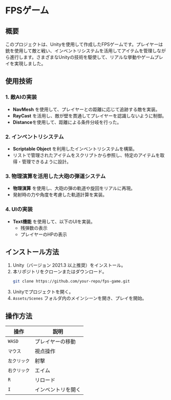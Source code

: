 # FPSゲーム

## 概要
このプロジェクトは、Unityを使用して作成したFPSゲームです。プレイヤーは銃を使用して敵と戦い、インベントリシステムを活用してアイテムを管理しながら進行します。さまざまなUnityの技術を駆使して、リアルな挙動やゲームプレイを実現しました。

## 使用技術

### 1. 敵AIの実装
- **NavMesh** を使用して、プレイヤーとの距離に応じて追跡する敵を実装。
- **RayCast** を活用し、敵が壁を貫通してプレイヤーを認識しないように制御。
- **Distance**を使用して、距離による条件分岐を行った。

### 2. インベントリシステム
- **Scriptable Object** を利用したインベントリシステムを構築。
- リストで管理されたアイテムをスクリプトから参照し、特定のアイテムを取得・管理できるように設計。

### 3. 物理演算を活用した大砲の弾道システム
- **物理演算** を使用し、大砲の弾の軌道や旋回をリアルに再現。
- 発射時の力や角度を考慮した軌道計算を実装。

### 4. UIの実装
- **Text機能** を使用して、以下のUIを実装。
  - 残弾数の表示
  - プレイヤーのHPの表示

## インストール方法
1. Unity（バージョン 2021.3 以上推奨）をインストール。
2. 本リポジトリをクローンまたはダウンロード。
   ```sh
   git clone https://github.com/your-repo/fps-game.git
   ```
3. Unityでプロジェクトを開く。
4. `Assets/Scenes` フォルダ内のメインシーンを開き、プレイを開始。

## 操作方法
| 操作 | 説明 |
|------|------|
| `WASD` | プレイヤーの移動 |
| `マウス` | 視点操作 |
| `左クリック` | 射撃 |
| `右クリック` | エイム |
| `R` | リロード |
| `I` | インベントリを開く |
